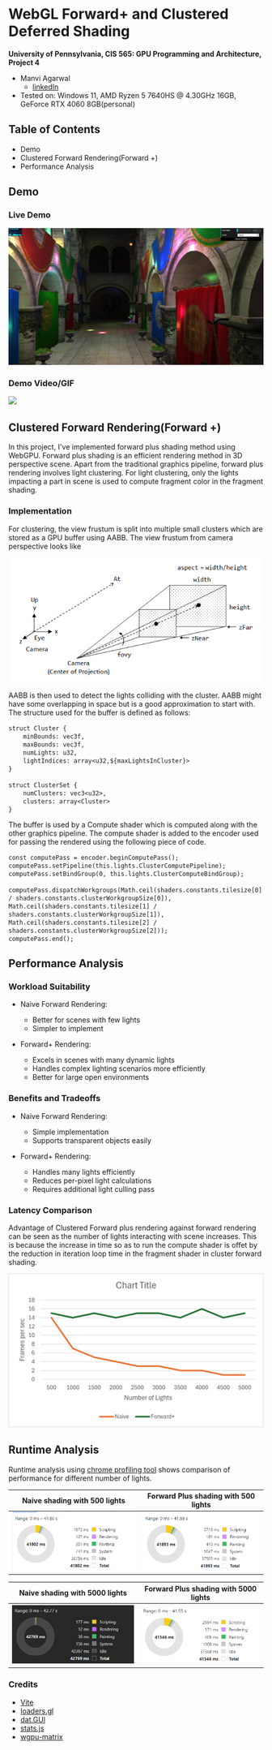 WebGL Forward+ and Clustered Deferred Shading
======================

**University of Pennsylvania, CIS 565: GPU Programming and Architecture, Project 4**

* Manvi Agarwal
  * [linkedIn](https://www.linkedin.com/in/manviagarwal27/)
* Tested on: Windows 11, AMD Ryzen 5 7640HS @ 4.30GHz 16GB, GeForce RTX 4060 8GB(personal)
  

## Table of Contents
  - Demo
  - Clustered Forward Rendering(Forward +)
  - Performance Analysis

## Demo

### Live Demo

[![](scenes/SponzaRendered.png)](http://manvi27.github.io/Project4-WebGPU-Forward-Plus-and-Clustered-Deferred)

### Demo Video/GIF

![](scenes/VideoDemo.gif)

## Clustered Forward Rendering(Forward +)

In this project, I've implemented forward plus shading method using WebGPU. Forward plus shading is an efficient rendering method in 3D perspective scene. Apart from the traditional graphics pipeline, forward plus rendering involves light clustering. For light clustering, only the lights impacting a part in scene is used to compute fragment color in the fragment shading.

### Implementation

For clustering, the view frustum is split into multiple small clusters which are stored as a GPU buffer using AABB. The view frustum from camera perspective looks like

![](scenes/frustum.png)

AABB is then used to detect the lights colliding with the cluster. AABB might have some overlapping in space but is a good approximation to start with. The structure used for the buffer is defined as follows:

```
struct Cluster {
    minBounds: vec3f,
    maxBounds: vec3f,
    numLights: u32,
    lightIndices: array<u32,${maxLightsInCluster}>
}

struct ClusterSet {
    numClusters: vec3<u32>,
    clusters: array<Cluster>
}

```
The buffer is used by a Compute shader which is computed along with the other graphics pipeline. The compute shader is added to the encoder used for passing the rendered using the following piece of code.

```
const computePass = encoder.beginComputePass();
computePass.setPipeline(this.lights.ClusterComputePipeline);
computePass.setBindGroup(0, this.lights.ClusterComputeBindGroup);

computePass.dispatchWorkgroups(Math.ceil(shaders.constants.tilesize[0] / shaders.constants.clusterWorkgroupSize[0]),
Math.ceil(shaders.constants.tilesize[1] / shaders.constants.clusterWorkgroupSize[1]),
Math.ceil(shaders.constants.tilesize[2] / shaders.constants.clusterWorkgroupSize[2]));
computePass.end();

```

## Performance Analysis

### Workload Suitability

- Naive Forward Rendering:

  - Better for scenes with few lights
  - Simpler to implement

- Forward+ Rendering:

  - Excels in scenes with many dynamic lights
  - Handles complex lighting scenarios more efficiently
  - Better for large open environments

### Benefits and Tradeoffs

- Naive Forward Rendering:

  - Simple implementation
  - Supports transparent objects easily

- Forward+ Rendering:

  - Handles many lights efficiently
  - Reduces per-pixel light calculations
  - Requires additional light culling pass


### Latency Comparison  

Advantage of Clustered Forward plus rendering against forward rendering can be seen as the number of lights interacting with scene increases. This is because the increase in time so as to run the compute shader is offet by the reduction in iteration loop time in the fragment shader in cluster forward shading.


![](scenes/FPScomparison.png) 


## Runtime Analysis
Runtime analysis using [chrome profiling tool](https://developer.chrome.com/docs/devtools/performance) shows comparison of performance for different number of lights.


Naive shading with 500 lights    | Forward Plus shading with 500 lights
:-------------------------------:|:-----------------------------------:
![](scenes/Naive_500.png)        |  ![](scenes/ForwardPlus_500.png)

Naive shading with 5000 lights    | Forward Plus shading with 5000 lights
:-------------------------------:|:-----------------------------------:
![](scenes/Naive_5000.png)        |  ![](scenes/ForwardPlus_5000.png)


### Credits

- [Vite](https://vitejs.dev/)
- [loaders.gl](https://loaders.gl/)
- [dat.GUI](https://github.com/dataarts/dat.gui)
- [stats.js](https://github.com/mrdoob/stats.js)
- [wgpu-matrix](https://github.com/greggman/wgpu-matrix)
